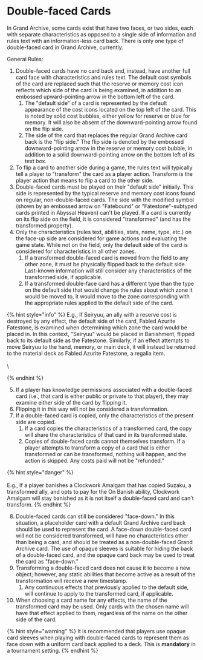 # Double-faced Cards

In Grand Archive, some cards exist that have two faces, or two sides, each with separate characteristics as opposed to a single side of information and rules text with an information-less card back. There is only one type of double-faced card in Grand Archive, currently.

General Rules:&#x20;

1. Double-faced cards have no card back and, instead, have another full card face with characteristics and rules text. The default cost symbols of the card are replaced such that the reserve or memory cost icon reflects which side of the card is being examined, in addition to an embossed upward-pointing arrow in the bottom left of the card.
   1. The "default side" of a card is represented by the default appearance of the cost icons located on the top left of the card. This is noted by solid cost bubbles, either yellow for reserve or blue for memory. It will also be absent of the downward-pointing arrow found on the flip side.
   2. The side of the card that replaces the regular Grand Archive card back is the "flip side." The flip sid**e** is denoted by the embossed downward-pointing arrow in the reserve or memory cost bubble, in addition to a solid downward-pointing arrow on the bottom left of its text box.
2. To flip a card to another side during a game, the rules text will typically tell a player to "transform" the card as a player action. Transform is the player action that means to flip a card to the other side. &#x20;
3. Double-faced cards must be played on their "default side" initially. This side is represented by the typical reserve and memory cost icons found on regular, non-double-faced cards. The side with the modified symbol (shown by an embossed arrow on "Fatebound" or "Fatestone"-subtyped cards printed in Abyssal Heaven) can't be played. If a card is currently on its flip side on the field, it is considered "transformed" (and has the transformed property).
4. Only the characteristics (rules text, abilities, stats, name, type, etc.) on the face-up side are considered for game actions and evaluating the game state. While not on the field, only the default side of the card is considered for characteristics in all other zones.
   1. If a transformed double-faced card is moved from the field to any other zone, it must be physically flipped back to the default side. Last-known information will still consider any characteristics of the transformed side, if applicable.
   2. If a transformed double-face card has a different type than the type on the default side that would change the rules about which zone it would be moved to, it would move to the zone corresponding with the appropriate rules applied to the default side of the card.

{% hint style="info" %}
E.g., If Seiryuu, an ally with a reserve cost is destroyed by any effect, the default side of the card, Fabled Azurite Fatestone, is examined when determining which zone the card would be placed in. In this context, "Seiryuu" would be placed in Banishment, flipped back to its default side as the Fatestone. Similarly, if an effect attempts to move Seiryuu to the hand, memory, or main deck, it will instead be returned to the material deck as Fabled Azurite Fatestone, a regalia item.\
\
<img src="../../.gitbook/assets/fabled-azurite-fatestone-rec-hvf.jpg" alt="" data-size="original"><img src="../../.gitbook/assets/seiryuu-azure-dragon-rec-hvf.jpg" alt="" data-size="original">\

{% endhint %}

5. If a player has knowledge permissions associated with a double-faced card (i.e., that card is either public or private to that player), they may examine either side of the card by flipping it.
6. Flipping it in this way will not be considered a transformation.
7. If a double-faced card is copied, only the characteristics of the present side are copied.
   1. If a card copies the characteristics of a transformed card, the copy will share the characteristics of that card in its transformed state.
   2.  Copies of double-faced cards cannot themselves transform. If a player attempts to transform a copy of a card that is either transformed or can be transformed, nothing will happen, and the action is skipped. Any costs paid will not be "refunded."



{% hint style="danger" %}
<img src="../../.gitbook/assets/clockwork-amalgam-alc.jpg" alt="" data-size="original"><img src="../../.gitbook/assets/suzaku-vermillion-phoenix-hvn1e.jpg" alt="" data-size="original">\
\
E.g., If a player banishes a Clockwork Amalgam that has copied Suzaku, a transformed ally, and opts to pay for the On Banish ability, Clockwork Amalgam will stay banished as it is not itself a double-faced card and can't transform.
{% endhint %}



8. Double-faced cards can still be considered "face-down." In this situation, a placeholder card with a default Grand Archive card back should be used to represent the card. A face-down double-faced card will not be considered transformed, will have no characteristics other than being a card, and should be treated as a non-double-faced Grand Archive card. The use of opaque sleeves is suitable for hiding the back of a double-faced card, and the opaque card back may be used to treat the card as "face-down."
9. Transforming a double-faced card does not cause it to become a new object; however, any static abilities that become active as a result of the transformation will receive a new timestamp.
   1. Any continuous effects that previously applied to the default side, will continue to apply to the transformed card, if applicable.
10. When choosing a card name for any effects, the name of the transformed card may be used. Only cards with the chosen name will have that effect applied to them, regardless of the name on the other side of the card.

{% hint style="warning" %}
It is recommended that players use opaque card sleeves when playing with double-faced cards to represent them as face down with a uniform card back applied to a deck. This is **mandatory** in a tournament setting.
{% endhint %}





